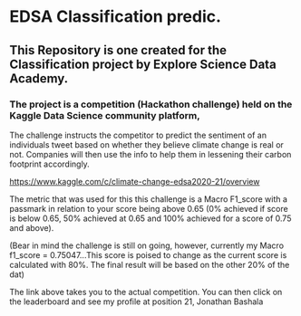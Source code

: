 # EDSA Classification predic.

## This Repository is one created for the Classification project by Explore Science Data Academy.

### The project is a competition (Hackathon challenge) held on the Kaggle Data Science community platform, 

The challenge instructs the competitor to predict the sentiment of an individuals tweet based on whether they believe climate change is real or not. Companies will then use the info to help them in lessening their carbon footprint accordingly.

https://www.kaggle.com/c/climate-change-edsa2020-21/overview

The metric that was used for this this challenge is a Macro F1_score with a passmark in relation to your score being above 0.65 (0% achieved if score is below 0.65, 50% achieved at 0.65 and 100% achieved for a score of 0.75 and above).

(Bear in mind the challenge is still on going, however, currently my Macro f1_score  = 0.75047...This score is poised to change as the current score is calculated with 80%. The final result will be based on the other 20% of the dat)

The link above takes you to the actual competition. You can then click on the leaderboard and see my profile at position 21, Jonathan Bashala




 
